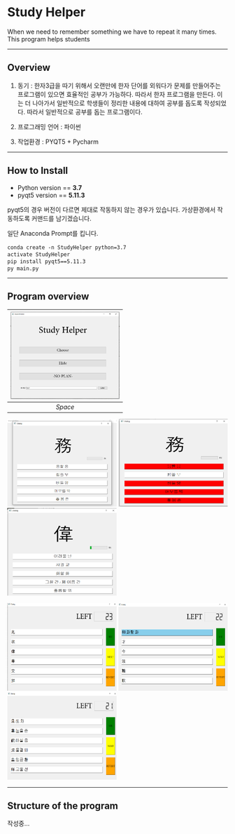 # Study Helper
When we need to remember something we have to repeat it many times. This program helps students


* * *
## Overview
1. 동기 : 한자3급을 따기 위해서 오랜만에 한자 단어를 외워다가 문제를 만들어주는 
    프로그램이 있으면 효율적인 공부가 가능하다. 따라서 한자 프로그램을 만든다. 
    이는 더 나아가서 일반적으로 학생들이 정리한 내용에 대하여 공부를 돕도록 작성되었다. 
    따라서 일반적으로 공부를 돕는 프로그램이다.

2. 프로그래밍 언어 : 파이썬
3. 작업환경 : PYQT5 + Pycharm 

- - - 
## How to Install

* Python version == **3.7**
* pyqt5 version ==  **5.11.3**

pyqt5의 경우 버전이 다르면 제대로 작동하지 않는 경우가 있습니다. 
가상환경에서 작동하도록 커맨드를 남기겠습니다.

일단 Anaconda Prompt를 킵니다.

~~~
conda create -n StudyHelper python=3.7
activate StudyHelper
pip install pyqt5==5.11.3
py main.py 
~~~
- - -
## Program overview

|<a href="#"><img src="./pictures/Main_Picture.png" width="250px" height="200px" title ="Main Window" alt="hello!" /></a>| 
|:--:| 
| *Space* |

<a href="#"><img src="./pictures/ChooseDialog1.png" width="250px" height="200px" title ="Main Window" alt="hello!" /></a>
<a href="#"><img src="./pictures/ChooseDialog2.png" width="250px" height="200px" title ="Main Window" alt="hello!" /></a>
<a href="#"><img src="./pictures/ChooseDialog3.png" width="250px" height="200px" title ="Main Window" alt="hello!" /></a>

<a href="#"><img src="./pictures/HideDialog1.png" width="250px" height="200px" title ="Main Window" alt="hello!" /></a>
<a href="#"><img src="./pictures/HideDialog2.png" width="250px" height="200px" title ="Main Window" alt="hello!" /></a>
<a href="#"><img src="./pictures/HideDialog3.png" width="250px" height="200px" title ="Main Window" alt="hello!" /></a>

- - -
## Structure of the program

작성중...

##
